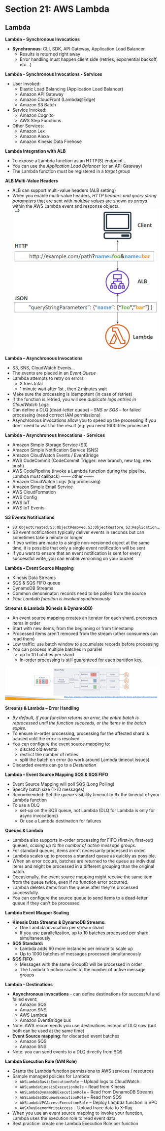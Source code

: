 # Section 21: AWS Lambda
## Lambda
__Lambda – Synchronous Invocations__  
* __Synchronous__: CLI, SDK, API Gateway, Application Load Balancer
  - Results is returned right away
  - Error handling must happen client side (retries, exponential backoff, etc…)

__Lambda - Synchronous Invocations - Services__  
* User Invoked:
  - Elastic Load Balancing (Application Load Balancer)
  - Amazon API Gateway
  - Amazon CloudFront (Lambda@Edge)
  - Amazon S3 Batch
* Service Invoked:
  - Amazon Cognito
  - AWS Step Functions
* Other Services:
  - Amazon Lex
  - Amazon Alexa
  - Amazon Kinesis Data Firehose

__Lambda Integration with ALB__   
* To expose a Lambda function as an HTTP(S) endpoint…
* You can use the _Application Load Balancer_ (or an API Gateway)
* The Lambda function must be registered in a _target group_

__ALB Multi-Value Headers__  
* ALB can support multi-value headers (ALB setting)
* When you enable multi-value headers, _HTTP headers and query string parameters_ that are sent with _multiple values_ are shown _as arrays_ within the AWS Lambda event and response objects.
![](slides/alb-multi-header.png)  

__Lambda – Asynchronous Invocations__  
* S3, SNS, CloudWatch Events…
* The events are placed in an _Event Queue_
* Lambda attempts to retry on errors
  - 3 tries total
  - 1 minute wait after 1st , then 2 minutes wait
* Make sure the processing is idempotent (in case of retries)
* If the function is retried, you will see _duplicate logs entries in CloudWatch Logs_
* Can define a DLQ (dead-letter queue) – _SNS or SQS_ – for failed processing (need correct IAM permissions)
* Asynchronous invocations allow you to speed up the processing if you don’t need to wait for the result (eg: you need 1000 files processed

__Lambda - Asynchronous Invocations - Services__  
* Amazon Simple Storage Service (S3)
* Amazon Simple Notification Service (SNS)
* Amazon CloudWatch Events / EventBridge
* AWS CodeCommit (CodeCommit Trigger: new branch, new tag, new push)
* AWS CodePipeline (invoke a Lambda function during the pipeline, Lambda must callback)
----- other -----
* Amazon CloudWatch Logs (log processing)
* Amazon Simple Email Service
* AWS CloudFormation
* AWS Config
* AWS IoT
* AWS IoT Events

__S3 Events Notifications__  
* `S3:ObjectCreated`, `S3:ObjectRemoved`, `S3:ObjectRestore`, `S3:Replication`…
* S3 event notifications typically deliver events in seconds but can sometimes take a minute or longer
* If two writes are made to a single non-versioned object at the same time, it is possible that only a single event notification will be sent
* If you want to ensure that an event notification is sent for every successful write, you can enable versioning on your bucket

__Lambda – Event Source Mapping__  
* Kinesis Data Streams
* SQS & SQS FIFO queue
* DynamoDB Streams
* Common denominator: records need to be polled from the source
* _Your Lambda function is invoked synchronously_

__Streams & Lambda (Kinesis & DynamoDB)__  
* An event source mapping creates an iterator for each shard, processes items in order
* Start with new items, from the beginning or from timestamp
* Processed items aren't removed from the stream (other consumers can read them)
* Low traffic: use batch window to accumulate records before processing
* You can process multiple batches in parallel
  - up to 10 batches per shard
  - in-order processing is still guaranteed for each partition key,

![](slides/stream-and-lambda.png)


__Streams & Lambda – Error Handling__   
* _By default, if your function returns an error, the entire batch is reprocessed until the function succeeds, or the items in the batch expire._
* To ensure in-order processing, processing for the affected shard is paused until the error is resolved
* You can configure the event source mapping to:
  - discard old events
  - restrict the number of retries
  - split the batch on error (to work around Lambda timeout issues)
* Discarded events can go to a _Destination_

__Lambda – Event Source Mapping SQS & SQS FIFO__  
* Event Source Mapping will poll SQS (Long Polling)
* Specify batch size (1-10 messages)
* Recommended: Set the queue visibility timeout to 6x the timeout of your Lambda function
* To use a DLQ
  - set-up on the SQS queue, not Lambda (DLQ for Lambda is only for async invocations)
  - Or use a Lambda destination for failures

__Queues & Lambda__  
* Lambda also supports in-order processing for FIFO (first-in, first-out) queues, _scaling up to the number of active message groups._
* For standard queues, items aren't necessarily processed in order.
* Lambda scales up to process a standard queue as quickly as possible.
* When an error occurs, batches are returned to the queue as individual items
and might be processed in a different grouping than the original batch.
* Occasionally, the event source mapping might receive the same item from
the queue twice, even if no function error occurred.
* Lambda deletes items from the queue after they're processed successfully.
* You can configure the source queue to send items to a dead-letter queue if
they can't be processed

__Lambda Event Mapper Scaling__   
* __Kinesis Data Streams & DynamoDB Streams:__
  - One Lambda invocation per stream shard
  - If you use parallelization, up to 10 batches processed per shard simultaneously
* __SQS Standard:__
  - Lambda adds 60 more instances per minute to scale up
  - Up to 1000 batches of messages processed simultaneously
* __SQS FIFO:__
  - Messages with the same GroupID will be processed in order
  - The Lambda function scales to the number of active message groups

__Lambda – Destinations__  
* __Asynchronous invocations__ - can define destinations for successful and failed event:
  - Amazon SQS
  - Amazon SNS
  - AWS Lambda
  - Amazon EventBridge bus
* Note: AWS recommends you use destinations instead of DLQ now (but both can be used at the same time)
* __Event Source mapping__: for discarded event batches
  - Amazon SQS
  - Amazon SNS
* Note: you can send events to a DLQ directly from SQS

__Lambda Execution Role (IAM Role)__  
* Grants the Lambda function permissions to AWS services / resources
* Sample managed policies for Lambda:
  - `AWSLambdaBasicExecutionRole` – Upload logs to CloudWatch.
  - `AWSLambdaKinesisExecutionRole` – Read from Kinesis
  - `AWSLambdaDynamoDBExecutionRole` – Read from DynamoDB Streams
  - `AWSLambdaSQSQueueExecutionRole` – Read from SQS
  - `AWSLambdaVPCAccessExecutionRole` – Deploy Lambda function in VPC
  - `AWSXRayDaemonWriteAccess` – Upload trace data to X-Ray.
* When you use an event source mapping to invoke your function, Lambda uses the execution role to read event data.
* Best practice: create one Lambda Execution Role per function
